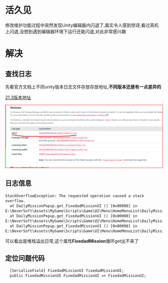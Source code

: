 # 活久见
修改维护功能过程中突然发现Unity编辑器内闪退了,属实令人感到惊讶,看过真机上闪退,没想到遇到编辑器环境下运行还能闪退,对此非常感兴趣

# 解决
## 查找日志
先看官方文档上不同unity版本日志文件存放存放地址,**不同版本还是有一点差异的**

[21.3版本地址](https://docs.unity3d.com/2021.3/Documentation/Manual/LogFiles.html)

![](../Image/EditorLogPath.png)
## 日志信息

```
StackOverflowException: The requested operation caused a stack overflow.
  at DailyMissionPopup.get_FixedadMissionUI () [0x00000] in E:\NeverSoft\Assets\MyGame\Scripts\Game\UI\Menu\HomeMenuList\DailyMission\DailyMissionPopup.cs:19 
  at DailyMissionPopup.get_FixedadMissionUI () [0x00000] in E:\NeverSoft\Assets\MyGame\Scripts\Game\UI\Menu\HomeMenuList\DailyMission\DailyMissionPopup.cs:19 
  at DailyMissionPopup.get_FixedadMissionUI () [0x00000] in E:\NeverSoft\Assets\MyGame\Scripts\Game\UI\Menu\HomeMenuList\DailyMission\DailyMissionPopup.cs:19 
```
可以看出是堆栈溢出日常,这个属性**FixedadMission**循环get出不来了

## 定位问题代码

```  
  [SerializeField] FixedadMissionUI fixedadMissionUI;
  public FixedadMissionUI FixedadMissionUI => FixedadMissionUI;
```

